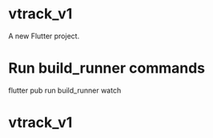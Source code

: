 # vtrack_v1

A new Flutter project.

# Run build_runner commands
flutter pub run build_runner watch
# vtrack_v1
